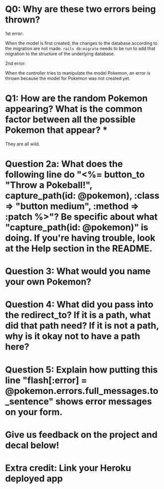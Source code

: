 # Q0: Why are these two errors being thrown?

1st error:

When the model is first created, the changes to the database according to the migration are not made. `rails db:migrate` needs to be run to add that migration to the structure of the underlying database. 

2nd error:

When the controller tries to manipulate the model Pokemon, an error is thrown because the model for Pokemon was not created yet.



# Q1: How are the random Pokemon appearing? What is the common factor between all the possible Pokemon that appear? *

They are all wild.


# Question 2a: What does the following line do "<%= button_to "Throw a Pokeball!", capture_path(id: @pokemon), :class => "button medium", :method => :patch %>"? Be specific about what "capture_path(id: @pokemon)" is doing. If you're having trouble, look at the Help section in the README.

# Question 3: What would you name your own Pokemon?

# Question 4: What did you pass into the redirect_to? If it is a path, what did that path need? If it is not a path, why is it okay not to have a path here?

# Question 5: Explain how putting this line "flash[:error] = @pokemon.errors.full_messages.to_sentence" shows error messages on your form.

# Give us feedback on the project and decal below!

# Extra credit: Link your Heroku deployed app

